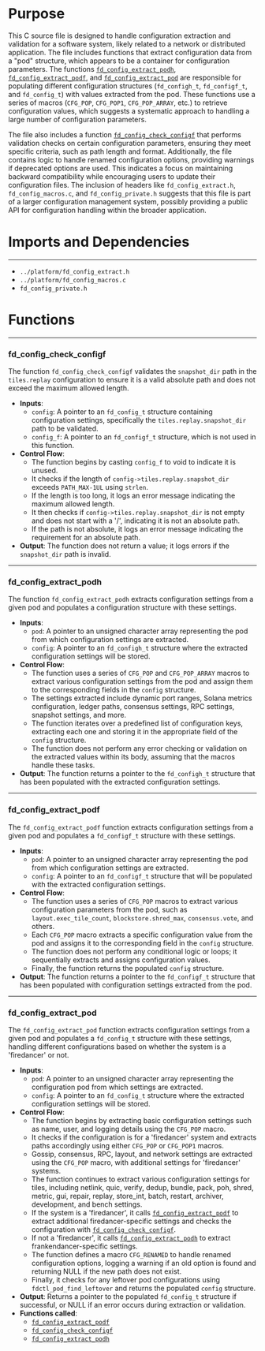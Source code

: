 # Purpose
This C source file is designed to handle configuration extraction and validation for a software system, likely related to a network or distributed application. The file includes functions that extract configuration data from a "pod" structure, which appears to be a container for configuration parameters. The functions [`fd_config_extract_podh`](#fd_config_extract_podh), [`fd_config_extract_podf`](#fd_config_extract_podf), and [`fd_config_extract_pod`](#fd_config_extract_pod) are responsible for populating different configuration structures (`fd_configh_t`, `fd_configf_t`, and `fd_config_t`) with values extracted from the pod. These functions use a series of macros (`CFG_POP`, `CFG_POP1`, `CFG_POP_ARRAY`, etc.) to retrieve configuration values, which suggests a systematic approach to handling a large number of configuration parameters.

The file also includes a function [`fd_config_check_configf`](#fd_config_check_configf) that performs validation checks on certain configuration parameters, ensuring they meet specific criteria, such as path length and format. Additionally, the file contains logic to handle renamed configuration options, providing warnings if deprecated options are used. This indicates a focus on maintaining backward compatibility while encouraging users to update their configuration files. The inclusion of headers like `fd_config_extract.h`, `fd_config_macros.c`, and `fd_config_private.h` suggests that this file is part of a larger configuration management system, possibly providing a public API for configuration handling within the broader application.
# Imports and Dependencies

---
- `../platform/fd_config_extract.h`
- `../platform/fd_config_macros.c`
- `fd_config_private.h`


# Functions

---
### fd\_config\_check\_configf<!-- {{#callable:fd_config_check_configf}} -->
The function `fd_config_check_configf` validates the `snapshot_dir` path in the `tiles.replay` configuration to ensure it is a valid absolute path and does not exceed the maximum allowed length.
- **Inputs**:
    - `config`: A pointer to an `fd_config_t` structure containing configuration settings, specifically the `tiles.replay.snapshot_dir` path to be validated.
    - `config_f`: A pointer to an `fd_configf_t` structure, which is not used in this function.
- **Control Flow**:
    - The function begins by casting `config_f` to void to indicate it is unused.
    - It checks if the length of `config->tiles.replay.snapshot_dir` exceeds `PATH_MAX-1UL` using `strlen`.
    - If the length is too long, it logs an error message indicating the maximum allowed length.
    - It then checks if `config->tiles.replay.snapshot_dir` is not empty and does not start with a '/', indicating it is not an absolute path.
    - If the path is not absolute, it logs an error message indicating the requirement for an absolute path.
- **Output**: The function does not return a value; it logs errors if the `snapshot_dir` path is invalid.


---
### fd\_config\_extract\_podh<!-- {{#callable:fd_config_extract_podh}} -->
The function `fd_config_extract_podh` extracts configuration settings from a given pod and populates a configuration structure with these settings.
- **Inputs**:
    - `pod`: A pointer to an unsigned character array representing the pod from which configuration settings are extracted.
    - `config`: A pointer to an `fd_configh_t` structure where the extracted configuration settings will be stored.
- **Control Flow**:
    - The function uses a series of `CFG_POP` and `CFG_POP_ARRAY` macros to extract various configuration settings from the pod and assign them to the corresponding fields in the `config` structure.
    - The settings extracted include dynamic port ranges, Solana metrics configuration, ledger paths, consensus settings, RPC settings, snapshot settings, and more.
    - The function iterates over a predefined list of configuration keys, extracting each one and storing it in the appropriate field of the `config` structure.
    - The function does not perform any error checking or validation on the extracted values within its body, assuming that the macros handle these tasks.
- **Output**: The function returns a pointer to the `fd_configh_t` structure that has been populated with the extracted configuration settings.


---
### fd\_config\_extract\_podf<!-- {{#callable:fd_config_extract_podf}} -->
The `fd_config_extract_podf` function extracts configuration settings from a given pod and populates a `fd_configf_t` structure with these settings.
- **Inputs**:
    - `pod`: A pointer to an unsigned character array representing the pod from which configuration settings are extracted.
    - `config`: A pointer to an `fd_configf_t` structure that will be populated with the extracted configuration settings.
- **Control Flow**:
    - The function uses a series of `CFG_POP` macros to extract various configuration parameters from the pod, such as `layout.exec_tile_count`, `blockstore.shred_max`, `consensus.vote`, and others.
    - Each `CFG_POP` macro extracts a specific configuration value from the pod and assigns it to the corresponding field in the `config` structure.
    - The function does not perform any conditional logic or loops; it sequentially extracts and assigns configuration values.
    - Finally, the function returns the populated `config` structure.
- **Output**: The function returns a pointer to the `fd_configf_t` structure that has been populated with configuration settings extracted from the pod.


---
### fd\_config\_extract\_pod<!-- {{#callable:fd_config_extract_pod}} -->
The `fd_config_extract_pod` function extracts configuration settings from a given pod and populates a `fd_config_t` structure with these settings, handling different configurations based on whether the system is a 'firedancer' or not.
- **Inputs**:
    - `pod`: A pointer to an unsigned character array representing the configuration pod from which settings are extracted.
    - `config`: A pointer to an `fd_config_t` structure where the extracted configuration settings will be stored.
- **Control Flow**:
    - The function begins by extracting basic configuration settings such as name, user, and logging details using the `CFG_POP` macro.
    - It checks if the configuration is for a 'firedancer' system and extracts paths accordingly using either `CFG_POP` or `CFG_POP1` macros.
    - Gossip, consensus, RPC, layout, and network settings are extracted using the `CFG_POP` macro, with additional settings for 'firedancer' systems.
    - The function continues to extract various configuration settings for tiles, including netlink, quic, verify, dedup, bundle, pack, poh, shred, metric, gui, repair, replay, store_int, batch, restart, archiver, development, and bench settings.
    - If the system is a 'firedancer', it calls [`fd_config_extract_podf`](#fd_config_extract_podf) to extract additional firedancer-specific settings and checks the configuration with [`fd_config_check_configf`](#fd_config_check_configf).
    - If not a 'firedancer', it calls [`fd_config_extract_podh`](#fd_config_extract_podh) to extract frankendancer-specific settings.
    - The function defines a macro `CFG_RENAMED` to handle renamed configuration options, logging a warning if an old option is found and returning NULL if the new path does not exist.
    - Finally, it checks for any leftover pod configurations using `fdctl_pod_find_leftover` and returns the populated `config` structure.
- **Output**: Returns a pointer to the populated `fd_config_t` structure if successful, or NULL if an error occurs during extraction or validation.
- **Functions called**:
    - [`fd_config_extract_podf`](#fd_config_extract_podf)
    - [`fd_config_check_configf`](#fd_config_check_configf)
    - [`fd_config_extract_podh`](#fd_config_extract_podh)



